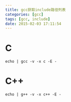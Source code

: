```yaml
---
title: gcc获取include路径列表
categories: [gcc]
tags: [gcc, include]
date: 2015-02-03 17:11:54
---
```



# C

    echo | gcc -v -x c -E -

# C++

    echo | g++ -v -x c++ -E -
